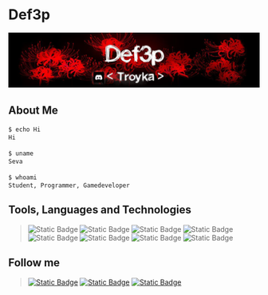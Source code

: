 # **Def3p**
[![Header](https://github.com/Def3p/def3p/blob/main/images/baneer_for_git.jpg)](https://discord.gg/JqgbQ6SRmr)

## About Me
```
$ echo Hi
Hi

$ uname 
Seva

$ whoami
Student, Programmer, Gamedeveloper
```

## Tools, Languages and Technologies

> ![Static Badge](https://img.shields.io/badge/Git-black?style=for-the-badge&logo=git&logoColor=white)
![Static Badge](https://img.shields.io/badge/ChatGPT-black?style=for-the-badge&logo=OpenAI&logoColor=white)
![Static Badge](https://img.shields.io/badge/Markdown-black?style=for-the-badge&logo=Markdown&logoColor=white)
![Static Badge](https://img.shields.io/badge/Godot-black?style=for-the-badge&logo=godotengine&logoColor=white)
![Static Badge](https://img.shields.io/badge/python-black?style=for-the-badge&logo=python&logoColor=white)
![Static Badge](https://img.shields.io/badge/Arduino-black?style=for-the-badge&logo=arduino&logoColor=white)
![Static Badge](https://img.shields.io/badge/Aseprite-black?style=for-the-badge&logo=aseprite&logoColor=white)
![Static Badge](https://img.shields.io/badge/VScode-black?style=for-the-badge&logo=visualstudiocode&logoColor=white)

## Follow me
>[![Static Badge](https://img.shields.io/badge/Gitlab-black?style=for-the-badge&logo=gitlab&logoColor=white)](https://gitlab.com/3PuTeLb)
[![Static Badge](https://img.shields.io/badge/Discord-black?style=for-the-badge&logo=discord&logoColor=white)](https://discord.gg/JqgbQ6SRmr)
[![Static Badge](https://img.shields.io/badge/Steam-black?style=for-the-badge&logo=steam&logoColor=white)](https://steamcommunity.com/profiles/76561199229997842/)



